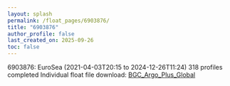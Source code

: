 ```yaml
---
layout: splash
permalink: /float_pages/6903876/
title: "6903876"
author_profile: false
last_created_on: 2025-09-26
toc: false
---
```

 
6903876: EuroSea (2021-04-03T20:15 to 2024-12-26T11:24)
318 profiles completed
Individual float file download: [BGC_Argo_Plus_Global](https://ftp.soest.hawaii.edu/bgc_argo_plus/Individual_Floats/outliers_removed/6903876_Sprof_processed.nc)
